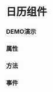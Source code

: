 # 日历组件

### DEMO演示
<script lang="ts" setup>
import Calendar from './Calendar'
</script>

<Card>
  <Calendar />
</Card>

### 属性


### 方法


### 事件